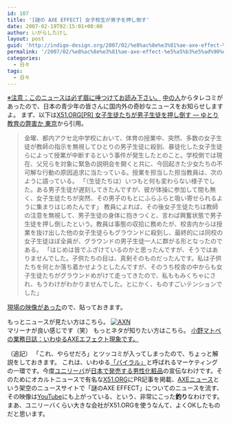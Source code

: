 ```yaml
---
id: 107
title: '[謎の AXE EFFECT] 女子校生が男子を押し倒す'
date: 2007-02-19T02:15:01+00:00
author: いがらしたけし
layout: post
guid: 'http://indigo-design.org/2007/02/%e8%ac%8e%e3%81%ae-axe-effect-%e5%a5%b3%e5%ad%90%e6%a0%a1%e7%94%9f%e3%81%8c%e7%94%b7%e5%ad%90%e3%82%92%e6%8a%bc%e3%81%97%e5%80%92%e3%81%99/'
permalink: '/2007/02/%e8%ac%8e%e3%81%ae-axe-effect-%e5%a5%b3%e5%ad%90%e6%a0%a1%e7%94%9f%e3%81%8c%e7%94%b7%e5%ad%90%e3%82%92%e6%8a%bc%e3%81%97%e5%80%92%e3%81%99/'
categories:
  - 日々
tags:
  - 日々
---
```

<a href="#more">※注意：このニュースは必ず眉に唾つけてお読み下さい。</a>
<a href="http://www.axeeffect.jp/" target="_blank">中の人</a>からタレコミがあったので、日本の青少年の皆さんに国内外の奇妙なニュースをお知らせしますよ。
まず、以下は<a href="http://x51.org/" target="_blank">X51.ORG</a><a href="http://x51.org/axe/taiso.php" target="_blank">[PR] 女子生徒たちが男子生徒を押し倒す — ゆとり教育の弊害か 東京</a>から引用。
<blockquote>金曜、都内アクセ北中学校において、体育の授業中、突然、多数の女子生徒が教師の指示を無視してひとりの男子生徒に殺到、暴徒化した女子生徒らによって授業が中断するという事件が発生したとのこと。学校側では現在、父兄らを対象に緊急の説明会を開くと共に、今回起きた少女たちの不可解な行動の原因追求に当たっている。授業を担当した担当教員は、次のように語っている。
「（生徒たちは）いつもと何も変わらない様子でした。ある男子生徒が遅刻してきたんですが、彼が体操に参加して間も無く、女子生徒たちが突然、その男子のもとにふらふらと吸い寄せられるように集まりはじめたんです」
教員によれば、その後女子生徒たちは教師の注意を無視して、男子生徒の身体に抱きつくと、言わば興奮状態で男子生徒を押し倒したという。教員は事態の収拾に務めたが、校舎内からは授業を抜け出した他の女子生徒らもグラウンドに殺到し、最終的には同校の女子生徒ほぼ全員が、グラウンドの男子生徒一人に群がる形となったのである。
「はじめは皆でふざけているのかと思ったんですが、そうではありませんでした。子供たちの目は、真剣そのものだったんです。私は子供たちを何とか落ち着かせようとしたんですが、そのうち校舎の中からも女子生徒たちがグラウンドめがけて走ってきたので、私ももみくちゃにされ、もうわけがわかりませんでした。とにかく、ものすごいテンションでした」</blockquote>
<a href="http://www.youtube.com/watch?v=5SmUvJ4yk-c" target="_blank">現場の映像があった</a>ので、貼っておきます。

もっとニュースが見たい方はこちら。
<a href="http://www.axeeffect.jp/" target="_blank"><img src="http://blog-imgs-29.fc2.com/a/r/m/armadillo75/070219bn_axe.jpg" alt="AXN" border="0"></a><br />
マリーナが良い感じです（笑）
もっとネタが知りたい方はこちら。
<a href="http://d.hatena.ne.jp/ono_matope/20070209#1171025345" target="_blank">小野マトペの業務日誌：いわゆるAXEエフェクト現象です。</a>

<!--more-->
（追記）
「これ、やらせだろ」とツッコミが入ってしまったので、ちょっと解説をしておきます。
これは、いわゆる<a href="http://www.atmarkit.co.jp/aig/04biz/viralmarketing.html" target="_blank">「バイラル」</a>と呼ばれるマーケティングの一環です。今度<a href="http://www.unilever.co.jp/" target="_blank">ユニリーバ</a>が<a href="http://www.theaxeeffect.com/axeproducts.html" target="_blank">日本で発売する男性化粧品</a>の宣伝なわけです。そのためにオカルトニュースで有名な<a href="http://x51.org/" target="_blank">X51.ORG</a>にPR記事を掲載、<a href="http://www.axeeffect.jp/" target="_blank">AXEニュース</a>という架空のニュースサイトで「謎のAXE EFFECT」についてのニュースを流す、その映像は<a href="http://www.youtube.com/profile?user=sgrmym" target="_blank">YouTube</a>にも上がっている、という、非常にこった<strong>釣り</strong>なわけです。
まあ、ユニリーバくらい大きな会社がX51.ORGを使うなんて、よくOKしたものだと思います。